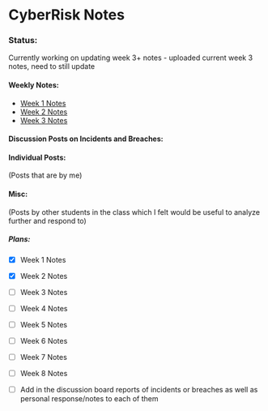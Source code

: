# CyberRisk Notes


### Status: 
Currently working on updating week 3+ notes - uploaded current week 3 notes, need to still update

#### Weekly Notes:
* [Week 1 Notes](https://github.com/Etam4225/CyberRisk-Notes/blob/main/Weekly%20Notes/Week%201%20-%20Intro.md)
* [Week 2 Notes](https://github.com/Etam4225/CyberRisk-Notes/blob/main/Weekly%20Notes/Week%202%20-%20Various%20Case%20Studies%20%2B%20Cybersecurity%20General%20Info.md)
* [Week 3 Notes](https://github.com/Etam4225/CyberRisk-Notes/blob/main/Weekly%20Notes/Week%203%20-%20Additional%20Cyber%20Terms%20and%20Case%20Studies%20(Kaseya%20%2B%20ILOVEYOU).md)
#### Discussion Posts on Incidents and Breaches:

#### Individual Posts: 
(Posts that are by me)


#### Misc: 
(Posts by other students in the class which I felt would be useful to analyze further and respond to)


##### Plans:
- [X] Week 1 Notes
- [X] Week 2 Notes
- [ ] Week 3 Notes
- [ ] Week 4 Notes
- [ ] Week 5 Notes
- [ ] Week 6 Notes
- [ ] Week 7 Notes
- [ ] Week 8 Notes
- [ ]  Add in the discussion board reports of incidents or breaches as well as personal response/notes to each of them

